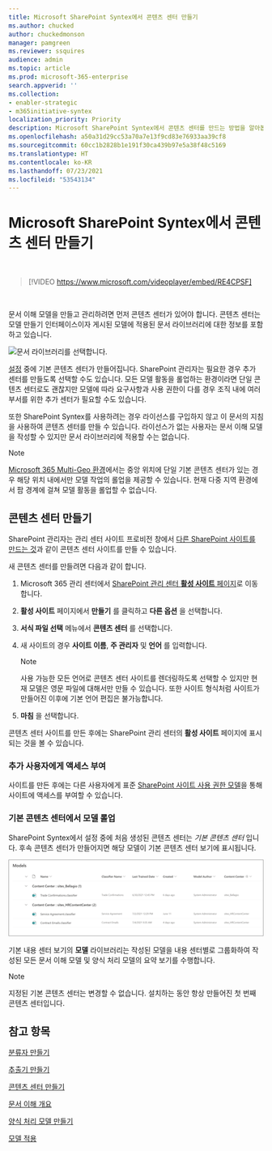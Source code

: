 ```yaml
---
title: Microsoft SharePoint Syntex에서 콘텐츠 센터 만들기
ms.author: chucked
author: chuckedmonson
manager: pamgreen
ms.reviewer: ssquires
audience: admin
ms.topic: article
ms.prod: microsoft-365-enterprise
search.appverid: ''
ms.collection:
- enabler-strategic
- m365initiative-syntex
localization_priority: Priority
description: Microsoft SharePoint Syntex에서 콘텐츠 센터를 만드는 방법을 알아봅니다.
ms.openlocfilehash: a50a31d29cc53a70a7e13f9cd83e76933aa39cf8
ms.sourcegitcommit: 60cc1b2828b1e191f30ca439b97e5a38f48c5169
ms.translationtype: HT
ms.contentlocale: ko-KR
ms.lasthandoff: 07/23/2021
ms.locfileid: "53543134"
---
```

# <a name="create-a-content-center-in-microsoft-sharepoint-syntex"></a>Microsoft SharePoint Syntex에서 콘텐츠 센터 만들기


</br>

> [!VIDEO https://www.microsoft.com/videoplayer/embed/RE4CPSF]

</br>

문서 이해 모델을 만들고 관리하려면 먼저 콘텐츠 센터가 있어야 합니다. 콘텐츠 센터는 모델 만들기 인터페이스이자 게시된 모델에 적용된 문서 라이브러리에 대한 정보를 포함하고 있습니다.

   ![문서 라이브러리를 선택합니다.](../media/content-understanding/content-center-page.png)

[설정](set-up-content-understanding.md) 중에 기본 콘텐츠 센터가 만들어집니다. SharePoint 관리자는 필요한 경우 추가 센터를 만들도록 선택할 수도 있습니다. 모든 모델 활동을 롤업하는 환경이라면 단일 콘텐츠 센터로도 괜찮지만 모델에 따라 요구사항과 사용 권한이 다를 경우 조직 내에 여러 부서를 위한 추가 센터가 필요할 수도 있습니다.

또한 SharePoint Syntex를 사용하려는 경우 라이선스를 구입하지 않고 이 문서의 지침을 사용하여 콘텐츠 센터를 만들 수 있습니다. 라이선스가 없는 사용자는 문서 이해 모델을 작성할 수 있지만 문서 라이브러리에 적용할 수는 없습니다.

> [!NOTE]
> [Microsoft 365 Multi-Geo 환경](../enterprise/microsoft-365-multi-geo.md)에서는 중앙 위치에 단일 기본 콘텐츠 센터가 있는 경우 해당 위치 내에서만 모델 작업의 롤업을 제공할 수 있습니다. 현재 다중 지역 환경에서 팜 경계에 걸쳐 모델 활동을 롤업할 수 없습니다. 

## <a name="create-a-content-center"></a>콘텐츠 센터 만들기

SharePoint 관리자는 관리 센터 사이트 프로비전 창에서 [다른 SharePoint 사이트를 만드는 것](/sharepoint/create-site-collection)과 같이 콘텐츠 센터 사이트를 만들 수 있습니다.

새 콘텐츠 센터를 만들려면 다음과 같이 합니다.

1. Microsoft 365 관리 센터에서 [SharePoint 관리 센터 **활성 사이트** 페이지](https://admin.microsoft.com/sharepoint?page=siteManagement&modern=true)로 이동합니다.

2. **활성 사이트** 페이지에서 **만들기** 를 클릭하고 **다른 옵션** 을 선택합니다.

3. **서식 파일 선택** 메뉴에서 **콘텐츠 센터** 를 선택합니다.

4. 새 사이트의 경우 **사이트 이름**, **주 관리자** 및 **언어** 를 입력합니다.</br>

   > [!NOTE] 
   > 사용 가능한 모든 언어로 콘텐츠 센터 사이트를 렌더링하도록 선택할 수 있지만 현재 모델은 영문 파일에 대해서만 만들 수 있습니다. 또한 사이트 형식처럼 사이트가 만들어진 이후에 기본 언어 편집은 불가능합니다.

5. **마침** 을 선택합니다.
 
콘텐츠 센터 사이트를 만든 후에는 SharePoint 관리 센터의 **활성 사이트** 페이지에 표시되는 것을 볼 수 있습니다. 

### <a name="give-access-to-additional-users"></a>추가 사용자에게 액세스 부여
 
사이트를 만든 후에는 다른 사용자에게 표준 [SharePoint 사이트 사용 권한 모델](/sharepoint/modern-experience-sharing-permissions)을 통해 사이트에 액세스를 부여할 수 있습니다.

### <a name="roll-up-of-models-in-the-default-content-center"></a>기본 콘텐츠 센터에서 모델 롤업

SharePoint Syntex에서 설정 중에 처음 생성된 콘텐츠 센터는 *기본 콘텐츠 센터* 입니다. 후속 콘텐츠 센터가 만들어지면 해당 모델이 기본 콘텐츠 센터 보기에 표시됩니다.

![기본 콘텐츠 센터의 모델 라이브러리 스크린샷.](../media/content-understanding/model-library-default-content-center.png)

기본 내용 센터 보기의 **모델** 라이브러리는 작성된 모델을 내용 센터별로 그룹화하여 작성된 모든 문서 이해 모델 및 양식 처리 모델의 요약 보기를 수행합니다.

> [!NOTE]
> 지정된 기본 콘텐츠 센터는 변경할 수 없습니다. 설치하는 동안 항상 만들어진 첫 번째 콘텐츠 센터입니다. 

## <a name="see-also"></a>참고 항목
[분류자 만들기](create-a-classifier.md)

[추출기 만들기](create-an-extractor.md)

[콘텐츠 센터 만들기](create-a-content-center.md)

[문서 이해 개요](document-understanding-overview.md)

[양식 처리 모델 만들기](create-a-form-processing-model.md)

[모델 적용](apply-a-model.md)